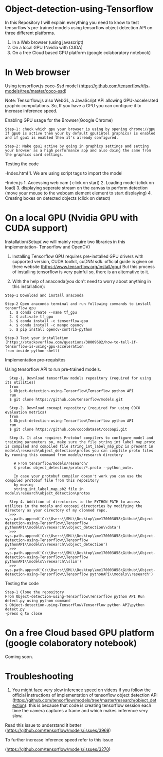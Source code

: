 # Object-detection-using-Tensorflow

In this Repository I will explain everything you need to know to test tensorflow's pre-trained models using tensorflow object detection API on three different platforms.

1. In a Web browser (using javascript)  
2. On a local GPU (Nvidia with CUDA)
3. On a free Cloud based GPU platform (google colaboratory notebook)

# In Web browser

Using tensorflow.js coco-Ssd model (https://github.com/tensorflow/tfjs-models/tree/master/coco-ssd)

  Note: Tensorflow.js also WebGL, a JavaScript API allowing GPU-accelerated graphic computations.
  So, If you have a GPU you can configure it to increase inference speed.

  Enabling GPU usage for the Browser(Google Chrome)

    Step-1: check which gpu your browser is using by opening chrome://gpu
    If gpu0 is active then your by default gpu(intel graphics) is enabled and if gpu1 is enabled then it's already configured.

    Step-2: Make gpu1 active by going in graphics settings and setting your browser as a high performance app and also doing the same from the graphics card settings.

  Testing the code

  -Index.html
    1. We are using script tags to import the model

  -Index.js
    1. Accessing web cam ( click on start)
    2. Loading model (click on load)
    3. displaying seperate stream on the canvas to perform detection (move your mouse to the webcam element element to start displaying)
    4. Creating boxes on detected objects (click on detect)


# On a local GPU (Nvidia GPU with CUDA support)

  Installation/Setup( we will mainly require two libraries in this implementation- Tensorflow and OpenCV)

   1. Installing Tensorflow GPU requires pre-installed GPU drivers with supported version, CUDA toolkit, cuDNN sdk.
        official guide is given on there website (https://www.tensorflow.org/install/gpu)
        But this process of installing tensorflow is very painful so, there is an alternative to it.

   2. With the help of anaconda(you don't need to worry about anything in this installation):

    Step-1 Download and install anaconda

    Step-2 Open anaconda terminal and run following commands to install tensorflow gpu
      1. $ conda create --name tf_gpu
      2. $ activate tf_gpu
      3. $ conda install -c tensorflow-gpu
      4. $ conda install -c menpo opencv
      5. $ pip install opencv-contrib-python

    Step-3 Test your installation (https://stackoverflow.com/questions/38009682/how-to-tell-if-tensorflow-is-using-gpu-acceleration
    from-inside-python-shell)

  Implementation pre-requisites 

   Using tensorflow API to run pre-trained models.
   
      Step-1. Download tensorflow models repository (required for using its utilities)
      from 
      $ Object-detection-using-Tensorflow\Tensorflow python API
      run 
      $ git clone https://github.com/tensorflow/models.git
      
      Step-2. Download cocoapi repository (required for using COCO evaluation metrics)
      from 
      $ Object-detection-using-Tensorflow\Tensorflow python API
      run
      $ git clone https://github.com/cocodataset/cocoapi.git
      
      Step-3. It also requires Protobuf compilers to configure model and training parameters so, make sure the file string_int_label_map.proto is compiled and compiled file string_int_label_map_pb2 is present in models\research\object_detection\protos you can complile proto files by running this command from models/research directory

        # From tensorflow/models/research/
        $ protoc object_detection/protos/*.proto --python_out=.

        In case your protobuf compiler doesn't work you can use the compiled protobuf file from this repository 
        by moving 
        string_int_label_map_pb2 file in models\research\object_detection\protos

      Step-4. Addition of directories to the PYTHON PATH to access utilites in the models and cocoapi directories by modifying the directory as your directory of my clonned repo.
      >>> sys.path.append('C:\\Users\\SML\\Desktop\\me170003058\Github\\Object-detection-using-Tensorflow\\Tensorflow pythonAPI\\models\\research\\object_detection\\data')
      >>> sys.path.append('C:\\Users\\SML\\Desktop\\me170003058\Github\\Object-detection-using-Tensorflow\\Tensorflow pythonAPI\\models\\research\\object_detection')
      >>> sys.path.append('C:\\Users\\SML\\Desktop\\me170003058\Github\\Object-detection-using-Tensorflow\\Tensorflow pythonAPI\\models\\research\\slim')
      >>> sys.path.append('C:\\Users\\SML\\Desktop\\me170003058\Github\\Object-detection-using-Tensorflow\\Tensorflow pythonAPI\\models\\research')
   
   Testing the code 
   
    Step-1 Clone the repository
    From Object-detection-using-Tensorflow\Tensorflow python API Run detect.py using python command
    $ Object-detection-using-Tensorflow\Tensorflow python API\python detect.py
    -press q to close
   
   # On a free Cloud based GPU platform (google colaboratory notebook)
   
   Coming soon.
   
   # Troubleshooting 
   
   1. You might face very slow inference speed on videos if you follow the official instructions of implementation of tensorflow object      detection API (https://github.com/tensorflow/models/tree/master/research/object_detection).
     this is because that code is creating tensorflow session each time the camera captures a frame and which makes imference very slow.
     
   Read this issue to understand it better (https://github.com/tensorflow/models/issues/3969)
   
   To further increase inference speed refer to this issue
   
   (https://github.com/tensorflow/models/issues/3270)
    

